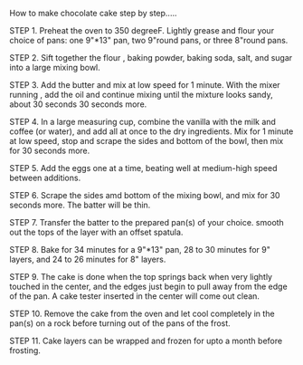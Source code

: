 How to make chocolate cake step by step.....

STEP 1. Preheat the oven to 350 degreeF. Lightly grease and flour your choice of pans: one 9"*13" pan, two 9"round pans, or three 8"round pans.

STEP 2. Sift together the flour , baking powder, baking soda, salt, and sugar into a large mixing bowl.

STEP 3. Add the butter and mix at low speed for 1 minute. With the mixer running , add the oil and continue mixing until the mixture looks sandy, about 30 seconds 30 seconds more.

STEP 4. In a large measuring cup, combine the vanilla with the milk and coffee (or water), and add all at once to the dry ingredients. Mix for 1 minute at low speed, stop and scrape the sides and bottom of the bowl, then mix for 30 seconds more.

STEP 5. Add the eggs one at a time, beating well at medium-high speed between additions.

STEP 6. Scrape the sides amd bottom of the mixing bowl, and mix for 30 seconds more. The batter will be thin. 

STEP 7. Transfer the batter to the prepared pan(s) of your choice. smooth out the tops of the layer with an offset spatula.

STEP 8. Bake for 34 minutes for a 9"*13" pan, 28 to 30 minutes for 9" layers, and 24 to 26 minutes for 8" layers.

STEP 9. The cake is done when the top springs back when very lightly touched in the center, and the edges just begin to pull away from the edge of the pan. A cake tester inserted in the center will come out clean.

STEP 10. Remove the cake from the oven and let cool completely in the pan(s) on a rock before turning out of the pans of the frost.

STEP 11. Cake layers can be wrapped and frozen for upto a month before frosting.